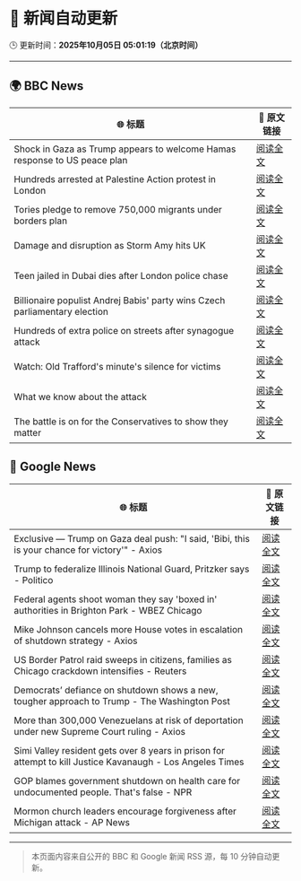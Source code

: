 # 🧠 新闻自动更新

🕒 更新时间：**2025年10月05日 05:01:19（北京时间）**

---

## 🌍 BBC News

| 🌐 标题 | 🔗 原文链接 |
|--------|-------------|
| Shock in Gaza as Trump appears to welcome Hamas response to US peace plan | [阅读全文](https://www.bbc.com/news/articles/c15k199j1x3o?at_medium=RSS&at_campaign=rss) |
| Hundreds arrested at Palestine Action protest in London | [阅读全文](https://www.bbc.com/news/articles/ceq2e9x19g8o?at_medium=RSS&at_campaign=rss) |
| Tories pledge to remove 750,000 migrants under borders plan | [阅读全文](https://www.bbc.com/news/articles/c708g5x2yqzo?at_medium=RSS&at_campaign=rss) |
| Damage and disruption as Storm Amy hits UK | [阅读全文](https://www.bbc.com/news/articles/c0lky9nn948o?at_medium=RSS&at_campaign=rss) |
| Teen jailed in Dubai dies after London police chase | [阅读全文](https://www.bbc.com/news/articles/c3e7yyjw77qo?at_medium=RSS&at_campaign=rss) |
| Billionaire populist Andrej Babis' party wins Czech parliamentary election | [阅读全文](https://www.bbc.com/news/articles/c62qezmr92lo?at_medium=RSS&at_campaign=rss) |
| Hundreds of extra police on streets after synagogue attack | [阅读全文](https://www.bbc.com/news/articles/crkj50gd217o?at_medium=RSS&at_campaign=rss) |
| Watch: Old Trafford's minute's silence for victims | [阅读全文](https://www.bbc.com/news/videos/c89dnyz95k0o?at_medium=RSS&at_campaign=rss) |
| What we know about the attack | [阅读全文](https://www.bbc.com/news/articles/cd63p1djgd7o?at_medium=RSS&at_campaign=rss) |
| The battle is on for the Conservatives to show they matter | [阅读全文](https://www.bbc.com/news/articles/c864dzn827xo?at_medium=RSS&at_campaign=rss) |

## 📰 Google News

| 🌐 标题 | 🔗 原文链接 |
|--------|-------------|
| Exclusive — Trump on Gaza deal push: "I said, 'Bibi, this is your chance for victory'" - Axios | [阅读全文](https://news.google.com/rss/articles/CBMicEFVX3lxTE9UaHdvMXhQcG1IVGtOOUYzYjVpbldKZWhKYnk0M1ZGMkJMQV9WMFdNdHVuaGEyZEkzQ1ZVc2VyX0l3MXZ5RnEzLTNsMkZ6VlBKNHZrYm1zRC1idDdBbDJUSGkxYzRMOTVDeDBPYWwwZFc?oc=5) |
| Trump to federalize Illinois National Guard, Pritzker says - Politico | [阅读全文](https://news.google.com/rss/articles/CBMihgFBVV95cUxQNWxPQTBCWjRMSEhTNUtHd3hCV2s0YTBtRXlIVV9Ybzd2bnVmZFVxQzF6VHB5eTBzOE1JaVNVYWxfenlaOU41eldkMzJTUHNyYkpPQ3BpTnRrNDRtMXpPNldOMFlVWjMzYWFqNnlfclJkT2RJMWRRM1c3LVBjRG5QYVFSQ0Z0QQ?oc=5) |
| Federal agents shoot woman they say 'boxed in' authorities in Brighton Park - WBEZ Chicago | [阅读全文](https://news.google.com/rss/articles/CBMiuAFBVV95cUxQeHJFdHkycW90c182UVNTempHWm14UG1NNjU1b2dFaFhuQkhkc1ZqemRrQUlqTzJLUE9QN0tKTzZtS2lhaFlxMGZVUF9QOHhFbEJpYTlEakYzVnluS0xnZzdXZ0x1YTM2Q3ZMdDZOZ0tKR3phRnFMWnIxM3E1TlpFV01QS3AzdU45VDVsdmc0MUpMRGtXY1hLc05HYUhKWFRHNWgwMEd4Yk1nUDFtVUl6VUJPc2dPTWhq?oc=5) |
| Mike Johnson cancels more House votes in escalation of shutdown strategy - Axios | [阅读全文](https://news.google.com/rss/articles/CBMigwFBVV95cUxQNXk5TFg0ZHhvanZ1WHpiZTFDRnBQLWZFejNsNmEtcU9uUDQyVWw4Rk43UFFRVnlvay1YRWpGQkhobHNyZ3YzWTZ2bmdNMWUyMURmalhvbm5Jakx0bU9TS0ZiRTRibGE2d2xjNEFsdHp3eE5YbkEyWEo1bHhLck9EV2Jlbw?oc=5) |
| US Border Patrol raid sweeps in citizens, families as Chicago crackdown intensifies - Reuters | [阅读全文](https://news.google.com/rss/articles/CBMivgFBVV95cUxPckxoUE53Z29JR1JoX3QwN1dvZzNWNER6TVdpY2tLa002NEZ1TjctcGhpOUlKcGVMMi03OXpHNHdRZm1GM3FZaHZaOGdhWTZYdFVpNFFMUFB4WUc0UmtfelJqa2ZLMzM3Q19vSU5UQXhEbzdGNzFiV0dEYVk5b0tObWdsUUI3VUVxZDZEamE0eC14dkdheTkzR0JsbndaVWVmWEhQc2ctWXJPNGtNSC1IamZybk5Cb2ZSdWxCeVhn?oc=5) |
| Democrats’ defiance on shutdown shows a new, tougher approach to Trump - The Washington Post | [阅读全文](https://news.google.com/rss/articles/CBMijwFBVV95cUxOeFlIal9SVEw0RzNQY0xUNWRGMW52VUQzNXZsQy1iZFZvclJ0UmxMYy1neVNfX3VTVVdObTNXNTJYX1VuWlRJTEcxaTFBT0ZYcjBYUmJNVWxkSkVmSExfQloxR0lxc0lLcjJuVld4T2Y2SkR6djB0WVJKU2NrWVgzRWgwWlZMaTMwZ2lmdUYwdw?oc=5) |
| More than 300,000 Venezuelans at risk of deportation under new Supreme Court ruling - Axios | [阅读全文](https://news.google.com/rss/articles/CBMiigFBVV95cUxQMFZmZ0cwbTNmQ0V1MVRxTW5BUzJZVVBuZ1ZfUThzeV9wWVF5Q3VpeGZVZ2t3QTJzMVpaclB5VUkxcHl3UWhEcEthWUhfcE9tcldtOTBIRzVhV2VjS0ZEa216LWZ1V0ZYMzh5eWY1VlFWUjNhcmItRTlJdVpEX1FDSUFBTU1FVXNEUHc?oc=5) |
| Simi Valley resident gets over 8 years in prison for attempt to kill Justice Kavanaugh - Los Angeles Times | [阅读全文](https://news.google.com/rss/articles/CBMi3wFBVV95cUxNUUJSVW1kUUFTTW5ydW9DOVYyZV9lSG5UQlllZGJ6cGFjQzdVV2ZTdXNJSVp2cTV0Mko0Vm9LeXVCVDdaaUVNUU5LSVUyNEgwTzVZODFmSW0tRVZQTFppRzRtRzBtVUlxb25JQ3BESlduanFoTUJfZHNuek93ZEVtY2RnM0Y2dkhVR0lDeWhaLW1Rb2V3OEY0dmxkV2Q1VWhWa3h1NWFva0w5WE1IaGp6RzhPc2J4S0dpZkk4WGthU1VzTnVqWHhZUGxrSDhlcTh0MlBMWnNxMnI3WDFKWWVj?oc=5) |
| GOP blames government shutdown on health care for undocumented people. That's false - NPR | [阅读全文](https://news.google.com/rss/articles/CBMinAFBVV95cUxQSkE0MVBIcFN5V2dGZVdCdWQyck5mNmpCSzVyUEdmQlVyUUdsU3NYdmJFazNIRnY5cmRpcG9sUTBJNnlnQXVFZ0c4UjVPYVBXUGRlcWxCdTJLYUlxUkdpa3hoQkVCaThKZUhYeExGcVhzd1Ffcm0zOUlPRkxGbWhBM3BEX2lLQXNkXzlVai1GajI4SzV6d01MSkhQZ3g?oc=5) |
| Mormon church leaders encourage forgiveness after Michigan attack - AP News | [阅读全文](https://news.google.com/rss/articles/CBMiowFBVV95cUxPVjFIemM1OFRMZnY2VTJrWHhXOXEyZVhEWWc0aFp1SmJSWmh3bVJvczRnd1NBQ1N6Q1UtT045NGJTdDZYMTRxNVZUZVU2VUJPQm1mNEYzMDdDbUk3MVJOUVU0U2Z5Zm9nYlp3b0lvajJtcnM1V1VUMVJQTC15QndjdVFwUmJmRExuTjNKWHkzVENiQ25DemJReGdwM2J4NEFNRnNv?oc=5) |

---
> 本页面内容来自公开的 BBC 和 Google 新闻 RSS 源，每 10 分钟自动更新。